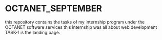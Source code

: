 # OCTANET_SEPTEMBER
this repository contains the tasks of my internship program under the OCTANET software services this internship was all about web development TASK-1 is the landing page.
